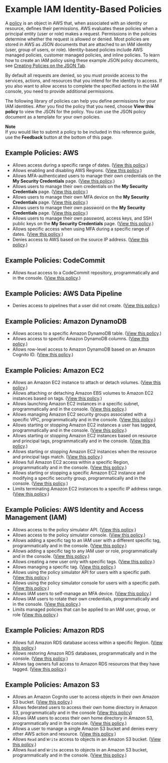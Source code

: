 # Example IAM Identity\-Based Policies<a name="access_policies_examples"></a>

A [policy](access_policies.md) is an object in AWS that, when associated with an identity or resource, defines their permissions\. AWS evaluates these policies when a principal entity \(user or role\) makes a request\. Permissions in the policies determine whether the request is allowed or denied\. Most policies are stored in AWS as JSON documents that are attached to an IAM identity \(user, group of users, or role\)\. Identity\-based policies include AWS managed policies, customer managed policies, and inline policies\. To learn how to create an IAM policy using these example JSON policy documents, see [Creating Policies on the JSON Tab](access_policies_create.md#access_policies_create-json-editor)\.

By default all requests are denied, so you must provide access to the services, actions, and resources that you intend for the identity to access\. If you also want to allow access to complete the specified actions in the IAM console, you need to provide additional permissions\.

The following library of policies can help you define permissions for your IAM identities\. After you find the policy that you need, choose **View this policy** to view the JSON for the policy\. You can use the JSON policy document as a template for your own policies\.

**Note**  
If you would like to submit a policy to be included in this reference guide, use the **Feedback** button at the bottom of this page\.

## Example Policies: AWS<a name="policy_library_AWS"></a>
+ Allows access during a specific range of dates\. \([View this policy](reference_policies_examples_aws-dates.md)\.\)
+ Allows enabling and disabling AWS Regions\. \([View this policy](reference_policies_examples_aws-enable-disable-regions.md)\.\)
+ Allows MFA\-authenticated users to manage their own credentials on the **My Security Credentials** page\. \([View this policy](reference_policies_examples_aws_my-sec-creds-self-manage.md)\.\)
+ Allows users to manage their own credentials on the **My Security Credentials** page\. \([View this policy](reference_policies_examples_aws_my-sec-creds-self-manage-no-mfa.md)\.\)
+ Allows users to manage their own MFA device on the **My Security Credentials** page\. \([View this policy](reference_policies_examples_aws_my-sec-creds-self-manage-mfa-only.md)\.\)
+ Allows users to manage their own password on the **My Security Credentials** page\. \([View this policy](reference_policies_examples_aws_my-sec-creds-self-manage-password-only.md)\.\)
+ Allows users to manage their own password, access keys, and SSH public keys on the **My Security Credentials** page\. \([View this policy](reference_policies_examples_aws_my-sec-creds-self-manage-pass-accesskeys-ssh.md)\.\)
+ Allows specific access when using MFA during a specific range of dates\. \([View this policy](reference_policies_examples_aws_mfa-dates.md)\.\)
+ Denies access to AWS based on the source IP address\. \([View this policy](reference_policies_examples_aws_deny-ip.md)\.\)

## Example Policies: CodeCommit<a name="policy_library_CodeCommit"></a>
+ Allows `Read` access to a CodeCommit repository, programmatically and in the console\. \([View this policy](reference_policies_examples_codecommit_pull.md)\.\)

## Example Policies: AWS Data Pipeline<a name="policy_library_DataPipeline"></a>
+ Denies access to pipelines that a user did not create\. \([View this policy](reference_policies_examples_datapipeline_not-owned.md)\.\)

## Example Policies: Amazon DynamoDB<a name="policy_library_DynamoDB"></a>
+ Allows access to a specific Amazon DynamoDB table\. \([View this policy](reference_policies_examples_dynamodb_specific-table.md)\.\)
+ Allows access to specific Amazon DynamoDB columns\. \([View this policy](reference_policies_examples_dynamodb_columns.md)\.\)
+ Allows row\-level access to Amazon DynamoDB based on an Amazon Cognito ID\. \([View this policy](reference_policies_examples_dynamodb_rows.md)\.\)

## Example Policies: Amazon EC2<a name="policy_library_ec2"></a>
+ Allows an Amazon EC2 instance to attach or detach volumes\. \([View this policy](reference_policies_examples_ec2_volumes-instance.md)\.\)
+ Allows attaching or detaching Amazon EBS volumes to Amazon EC2 instances based on tags\. \([View this policy](reference_policies_examples_ec2_ebs-owner.md)\.\)
+ Allows launching Amazon EC2 instances in a specific subnet, programmatically and in the console\. \([View this policy](reference_policies_examples_ec2_instances-subnet.md)\.\)
+ Allows managing Amazon EC2 security groups associated with a specific VPC, programmatically and in the console\. \([View this policy](reference_policies_examples_ec2_securitygroups-vpc.md)\.\)
+ Allows starting or stopping Amazon EC2 instances a user has tagged, programmatically and in the console\. \([View this policy](reference_policies_examples_ec2_tag-owner.md)\.\)
+ Allows starting or stopping Amazon EC2 instances based on resource and principal tags, programmatically and in the console\. \([View this policy](reference_policies_examples_ec2-start-stop-tags.md)\.\)
+ Allows starting or stopping Amazon EC2 instances when the resource and principal tags match\. \([View this policy](reference_policies_examples_ec2-start-stop-match-tags.md)\.\)
+ Allows full Amazon EC2 access within a specific Region, programmatically and in the console\. \([View this policy](reference_policies_examples_ec2_region.md)\.\)
+ Allows starting or stopping a specific Amazon EC2 instance and modifying a specific security group, programmatically and in the console\. \([View this policy](reference_policies_examples_ec2_instance-securitygroup.md)\.\)
+ Limits terminating Amazon EC2 instances to a specific IP address range\. \([View this policy](reference_policies_examples_ec2_terminate-ip.md)\.\)

## Example Policies: AWS Identity and Access Management \(IAM\)<a name="policy_library_IAM"></a>
+ Allows access to the policy simulator API\. \([View this policy](reference_policies_examples_iam_policy-sim.md)\.\)
+ Allows access to the policy simulator console\. \([View this policy](reference_policies_examples_iam_policy-sim-console.md)\.\)
+ Allows adding a specific tag to an IAM user with a different specific tag, programmatically and in the console\. \([View this policy](reference_policies_examples_iam-add-tag.md)\.\)
+ Allows adding a specific tag to any IAM user or role, programmatically and in the console\. \([View this policy](reference_policies_examples_iam-add-tag-user-role.md)\.\)
+ Allows creating a new user only with specific tags\. \([View this policy](reference_policies_examples_iam-new-user-tag.md)\.\)
+ Allows managing a specific tag\. \([View this policy](reference_policies_examples_iam-manage-tags.md)\.\)
+ Allows using the policy simulator API for users with a specific path\. \([View this policy](reference_policies_examples_iam_policy-sim-path.md)\.\)
+ Allows using the policy simulator console for users with a specific path\. \([View this policy](reference_policies_examples_iam_policy-sim-path-console.md)\.\)
+ Allows IAM users to self\-manage an MFA device\. \([View this policy](reference_policies_examples_iam_mfa-selfmanage.md)\.\)
+ Allows IAM users to rotate their own credentials, programmatically and in the console\. \([View this policy](reference_policies_examples_iam_credentials_console.md)\.\)
+ Limits managed policies that can be applied to an IAM user, group, or role \([View this policy](reference_policies_examples_iam_limit-managed.md)\.\)

## Example Policies: Amazon RDS<a name="policy_library_RDS"></a>
+ Allows full Amazon RDS database access within a specific Region\. \([View this policy](reference_policies_examples_rds_region.md)\.\)
+ Allows restoring Amazon RDS databases, programmatically and in the console\. \([View this policy](reference_policies_examples_rds_db-console.md)\.\)
+ Allows tag owners full access to Amazon RDS resources that they have tagged\. \([View this policy](reference_policies_examples_rds_tag-owner.md)\.\)

## Example Policies: Amazon S3<a name="policy_library_S3"></a>
+ Allows an Amazon Cognito user to access objects in their own Amazon S3 bucket\. \([View this policy](reference_policies_examples_s3_cognito-bucket.md)\.\)
+ Allows federated users to access their own home directory in Amazon S3, programmatically and in the console \([View this policy](reference_policies_examples_s3_federated-home-directory-console.md)\)
+ Allows IAM users to access their own home directory in Amazon S3, programmatically and in the console\. \([View this policy](reference_policies_examples_s3_home-directory-console.md)\.\)
+ Allows a user to manage a single Amazon S3 bucket and denies every other AWS action and resource\. \([View this policy](reference_policies_examples_s3_deny-except-bucket.md)\.\)
+ Allows `Read` and `Write` access to objects in an Amazon S3 bucket\. \([View this policy](reference_policies_examples_s3_rw-bucket.md)\.\)
+ Allows `Read` and `Write` access to objects in an Amazon S3 bucket, programmatically and in the console\. \([View this policy](reference_policies_examples_s3_rw-bucket-console.md)\.\)